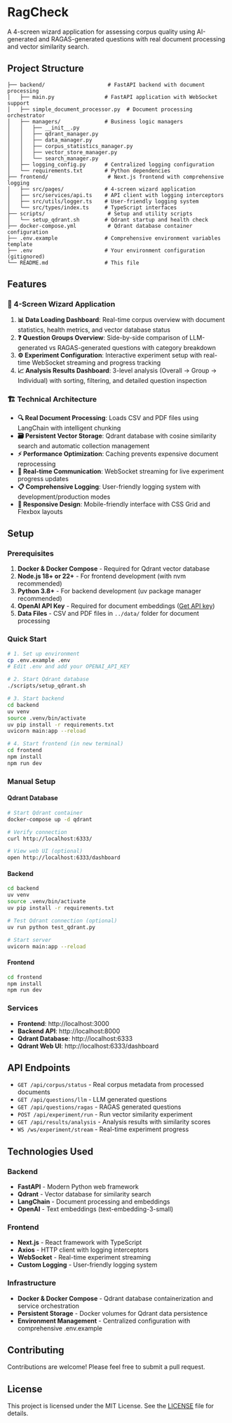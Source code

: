 # RagCheck

A 4-screen wizard application for assessing corpus quality using AI-generated and RAGAS-generated questions with real document processing and vector similarity search.

## Project Structure

```
├── backend/                    # FastAPI backend with document processing
│   ├── main.py                # FastAPI application with WebSocket support
│   ├── simple_document_processor.py  # Document processing orchestrator
│   ├── managers/              # Business logic managers
│   │   ├── __init__.py
│   │   ├── qdrant_manager.py
│   │   ├── data_manager.py
│   │   ├── corpus_statistics_manager.py
│   │   ├── vector_store_manager.py
│   │   └── search_manager.py
│   ├── logging_config.py      # Centralized logging configuration
│   └── requirements.txt       # Python dependencies
├── frontend/                   # Next.js frontend with comprehensive logging
│   ├── src/pages/             # 4-screen wizard application
│   ├── src/services/api.ts    # API client with logging interceptors
│   ├── src/utils/logger.ts    # User-friendly logging system
│   └── src/types/index.ts     # TypeScript interfaces
├── scripts/                    # Setup and utility scripts
│   └── setup_qdrant.sh        # Qdrant startup and health check
├── docker-compose.yml          # Qdrant database container configuration
├── .env.example               # Comprehensive environment variables template
├── .env                       # Your environment configuration (gitignored)
└── README.md                  # This file
```

## Features

### 🎯 4-Screen Wizard Application
1. **📊 Data Loading Dashboard**: Real-time corpus overview with document statistics, health metrics, and vector database status
2. **❓ Question Groups Overview**: Side-by-side comparison of LLM-generated vs RAGAS-generated questions with category breakdown
3. **⚙️ Experiment Configuration**: Interactive experiment setup with real-time WebSocket streaming and progress tracking
4. **📈 Analysis Results Dashboard**: 3-level analysis (Overall → Group → Individual) with sorting, filtering, and detailed question inspection

### 🏗️ Technical Architecture
- **🔍 Real Document Processing**: Loads CSV and PDF files using LangChain with intelligent chunking
- **🗃️ Persistent Vector Storage**: Qdrant database with cosine similarity search and automatic collection management
- **⚡ Performance Optimization**: Caching prevents expensive document reprocessing
- **📡 Real-time Communication**: WebSocket streaming for live experiment progress updates
- **📋 Comprehensive Logging**: User-friendly logging system with development/production modes
- **🎨 Responsive Design**: Mobile-friendly interface with CSS Grid and Flexbox layouts


## Setup

### Prerequisites
1. **Docker & Docker Compose** - Required for Qdrant vector database
2. **Node.js 18+ or 22+** - For frontend development (with nvm recommended)
3. **Python 3.8+** - For backend development (uv package manager recommended)
4. **OpenAI API Key** - Required for document embeddings ([Get API key](https://platform.openai.com/api-keys))
5. **Data Files** - CSV and PDF files in `../data/` folder for document processing

### Quick Start
```bash
# 1. Set up environment
cp .env.example .env
# Edit .env and add your OPENAI_API_KEY

# 2. Start Qdrant database
./scripts/setup_qdrant.sh

# 3. Start backend
cd backend
uv venv
source .venv/bin/activate
uv pip install -r requirements.txt
uvicorn main:app --reload

# 4. Start frontend (in new terminal)
cd frontend
npm install  
npm run dev
```

### Manual Setup

#### Qdrant Database
```bash
# Start Qdrant container
docker-compose up -d qdrant

# Verify connection
curl http://localhost:6333/

# View web UI (optional)
open http://localhost:6333/dashboard
```

#### Backend
```bash
cd backend
uv venv
source .venv/bin/activate
uv pip install -r requirements.txt

# Test Qdrant connection (optional)
uv run python test_qdrant.py

# Start server
uvicorn main:app --reload
```

#### Frontend
```bash
cd frontend
npm install
npm run dev
```

### Services
- **Frontend**: http://localhost:3000
- **Backend API**: http://localhost:8000
- **Qdrant Database**: http://localhost:6333
- **Qdrant Web UI**: http://localhost:6333/dashboard

## API Endpoints

- `GET /api/corpus/status` - Real corpus metadata from processed documents
- `GET /api/questions/llm` - LLM generated questions
- `GET /api/questions/ragas` - RAGAS generated questions
- `POST /api/experiment/run` - Run vector similarity experiment
- `GET /api/results/analysis` - Analysis results with similarity scores
- `WS /ws/experiment/stream` - Real-time experiment progress

## Technologies Used

### Backend
- **FastAPI** - Modern Python web framework
- **Qdrant** - Vector database for similarity search
- **LangChain** - Document processing and embeddings
- **OpenAI** - Text embeddings (text-embedding-3-small)


### Frontend  
- **Next.js** - React framework with TypeScript
- **Axios** - HTTP client with logging interceptors
- **WebSocket** - Real-time experiment streaming
- **Custom Logging** - User-friendly logging system

### Infrastructure
- **Docker & Docker Compose** - Qdrant database containerization and service orchestration
- **Persistent Storage** - Docker volumes for Qdrant data persistence
- **Environment Management** - Centralized configuration with comprehensive .env.example

## Contributing

Contributions are welcome! Please feel free to submit a pull request.

## License

This project is licensed under the MIT License. See the [LICENSE](LICENSE) file for details.

